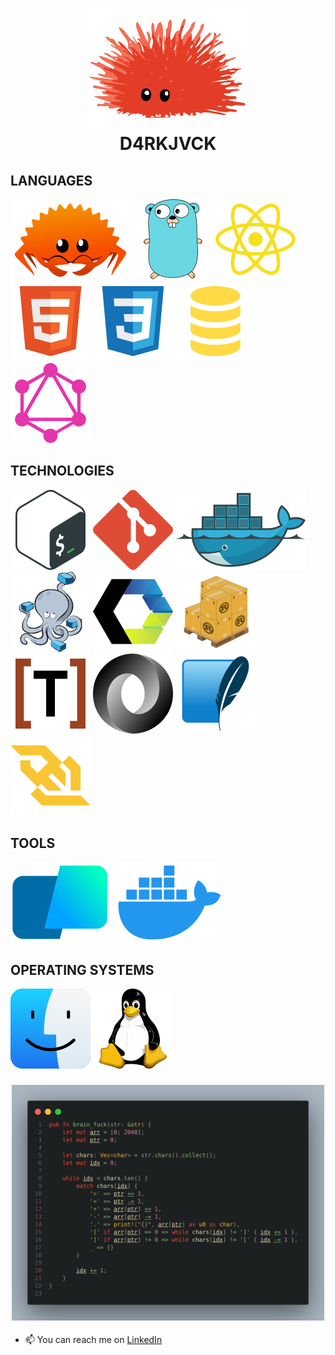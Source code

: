 <h1 align=center >
  <img alt="Rust" src="./icons/unsafe.svg">
  <br>
  D4RKJVCK
</h1>

## LANGUAGES

[![RUST](./icons/ferris.svg)](https://www.rust-lang.org)
[![GO](./icons/gopher.svg)](https://go.dev)
[![JAVASCRIPT](icons/javascript.svg)](https://developer.mozilla.org/en-US/docs/Web/JavaScript)
[![HTML5](./icons/html.svg)]()
[![CSS3](./icons/css.svg)]()
[![SQL](./icons/sql.svg)]()
[![GRAPHQL](./icons/graphql.svg)]()

## TECHNOLOGIES

[![BASH](./icons/bash.svg)]()
[![GIT](./icons/git.svg)]()
[![DOCKER](./icons/docker.svg)](https://www.docker.com/)
[![COMPOSE](./icons/compose.svg)](https://www.docker.com/)
[![WEBCOMPONENTS](./icons/components.svg)]()
[![CARGO](./icons/cargo.svg)]()
[![TOML](./icons/toml.svg)]()
[![JSON](./icons/json.svg)]()
[![SQLITE](./icons/sqlite.svg)]()
[![WEBSOCKET](./icons/websocket.svg)]()

## TOOLS
[![WARP](./icons/warp.svg)]()
[![DESKTOP](./icons/desktop.svg)]()

## OPERATING SYSTEMS

[![MACOS](./icons/macos.svg)]()
[![LINUX](./icons/linux.svg)]()

<h3 align=center>
  <img alt="brain_fuck" src="./brain_fuck.png" width="500px">
</h3>

- 📫 You can reach me on [LinkedIn](https://www.linkedin.com/in/d4rkjvck)
